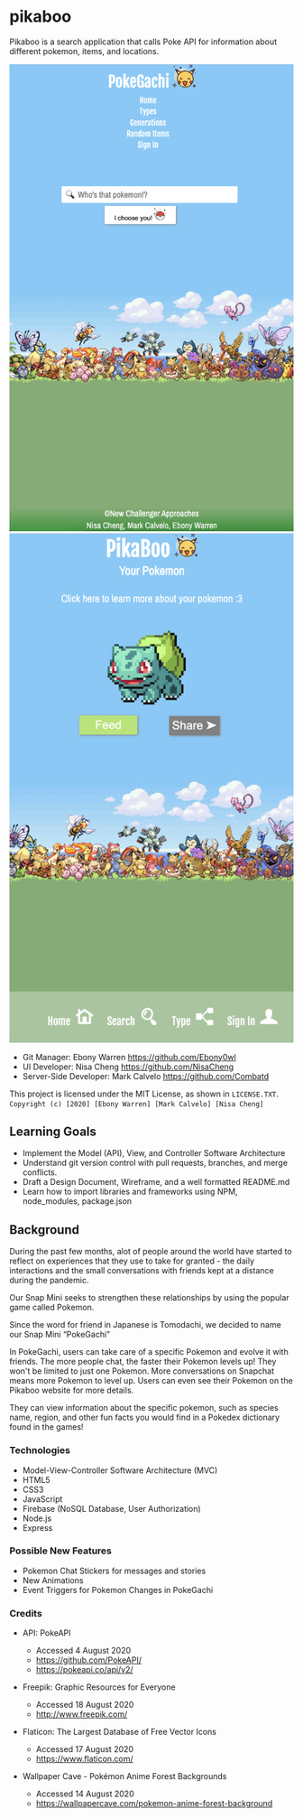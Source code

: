# pikaboo
Pikaboo is a search application that calls Poke API for information about different pokemon, items, and locations.

![homepage](./public/images/homepage.png)
![pokedachi](./public/images/pikaboo_pokegachi.png)

* Git Manager: Ebony Warren https://github.com/Ebony0wl
* UI Developer: Nisa Cheng https://github.com/NisaCheng
* Server-Side Developer: Mark Calvelo https://github.com/Combatd

This project is licensed under the MIT License, as shown in ```LICENSE.TXT```.
```Copyright (c) [2020] [Ebony Warren] [Mark Calvelo] [Nisa Cheng]```

## Learning Goals
* Implement the Model (API), View, and Controller Software Architecture
* Understand git version control with pull requests, branches, and merge conflicts.
* Draft a Design Document, Wireframe, and a well formatted README.md
* Learn how to import libraries and frameworks using NPM, node_modules, package.json

## Background
During the past few months, alot of people around the world have started to reflect on experiences that they use to take for granted - the daily interactions and the small conversations with friends kept at a distance during the pandemic. 

Our Snap Mini seeks to strengthen these relationships by using the popular game called Pokemon.

Since the word for friend in Japanese is Tomodachi, we decided to name our Snap Mini “PokeGachi”

In PokeGachi, users can take care of a specific Pokemon and evolve it with friends.
The more people chat, the faster their Pokemon levels up!
They won't be limited to just one Pokemon. More conversations on Snapchat means more
Pokemon to level up. Users can even see their Pokemon on the Pikaboo website for more details.

They can view information about the specific pokemon, such as species name, region, and other fun facts you would find in a Pokedex dictionary found in the games!

### Technologies
* Model-View-Controller Software Architecture (MVC)
* HTML5
* CSS3
* JavaScript
* Firebase (NoSQL Database, User Authorization)
* Node.js
* Express

### Possible New Features
* Pokemon Chat Stickers for messages and stories
* New Animations
* Event Triggers for Pokemon Changes in PokeGachi

### Credits
* API: PokeAPI
    * Accessed 4 August 2020
    * https://github.com/PokeAPI/
    * https://pokeapi.co/api/v2/
    
* Freepik: Graphic Resources for Everyone
    * Accessed 18 August 2020
    * http://www.freepik.com/

* Flaticon: The Largest Database of Free Vector Icons    
    * Accessed 17 August 2020
    * https://www.flaticon.com/

* Wallpaper Cave - Pokémon Anime Forest Backgrounds
    * Accessed 14 August 2020
    * https://wallpapercave.com/pokemon-anime-forest-background
